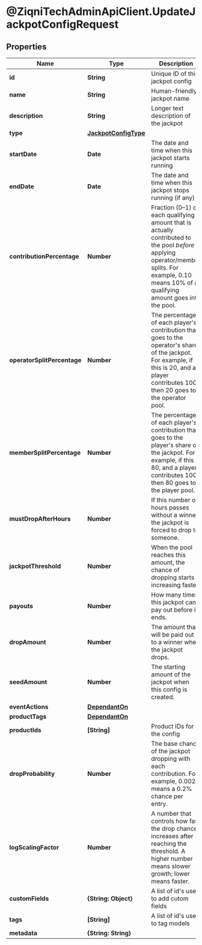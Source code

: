 # @ZiqniTechAdminApiClient.UpdateJackpotConfigRequest

## Properties

Name | Type | Description | Notes
------------ | ------------- | ------------- | -------------
**id** | **String** | Unique ID of this jackpot config | [optional] 
**name** | **String** | Human-friendly jackpot name | [optional] 
**description** | **String** | Longer text description of the jackpot | [optional] 
**type** | [**JackpotConfigType**](JackpotConfigType.md) |  | [optional] 
**startDate** | **Date** | The date and time when this jackpot starts running | [optional] 
**endDate** | **Date** | The date and time when this jackpot stops running (if any) | [optional] 
**contributionPercentage** | **Number** | Fraction (0–1) of each qualifying amount that is actually contributed to the pool *before* applying operator/member splits. For example, 0.10 means 10% of a qualifying amount goes into the pool.  | [optional] 
**operatorSplitPercentage** | **Number** | The percentage of each player&#39;s contribution that goes to the operator&#39;s share of the jackpot. For example, if this is 20, and a player contributes 100, then 20 goes to the operator pool.  | [optional] 
**memberSplitPercentage** | **Number** | The percentage of each player&#39;s contribution that goes to the player&#39;s share of the jackpot. For example, if this is 80, and a player contributes 100, then 80 goes to the player pool.  | [optional] 
**mustDropAfterHours** | **Number** | If this number of hours passes without a winner, the jackpot is forced to drop to someone.  | [optional] 
**jackpotThreshold** | **Number** | When the pool reaches this amount, the chance of dropping starts increasing faster.  | [optional] 
**payouts** | **Number** | How many times this jackpot can pay out before it ends.  | [optional] 
**dropAmount** | **Number** | The amount that will be paid out to a winner when the jackpot drops.  | [optional] 
**seedAmount** | **Number** | The starting amount of the jackpot when this config is created.  | [optional] 
**eventActions** | [**DependantOn**](DependantOn.md) |  | [optional] 
**productTags** | [**DependantOn**](DependantOn.md) |  | [optional] 
**productIds** | **[String]** | Product IDs for the config | [optional] 
**dropProbability** | **Number** | The base chance of the jackpot dropping with each contribution. For example, 0.002 means a 0.2% chance per entry.  | [optional] 
**logScalingFactor** | **Number** | A number that controls how fast the drop chance increases after reaching the threshold. A higher number means slower growth; lower means faster.  | [optional] 
**customFields** | **{String: Object}** | A list of id&#39;s used to add cutom fields | [optional] 
**tags** | **[String]** | A list of id&#39;s used to tag models | [optional] 
**metadata** | **{String: String}** |  | [optional] 


